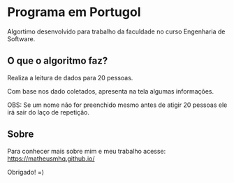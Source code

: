 # Programa em Portugol

Algortimo desenvolvido para trabalho da faculdade no curso Engenharia de Software.

## O que o algoritmo faz?

Realiza a leitura de dados para 20 pessoas.

Com base nos dado coletados, apresenta na tela algumas informações.

OBS: Se um nome não for preenchido mesmo antes de atigir 20 pessoas ele irá sair do laço de repetição.


## Sobre

Para conhecer mais sobre mim e meu trabalho acesse: https://matheusmhq.github.io/

Obrigado! =)

